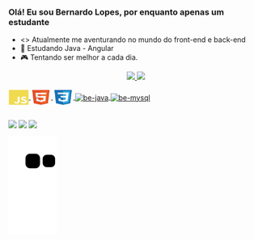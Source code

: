 ### Olá! Eu sou Bernardo Lopes, por enquanto apenas um estudante


- <> Atualmente me aventurando no mundo do front-end e back-end
- 📖 Estudando Java - Angular
- 🎮 Tentando ser melhor a cada dia.

<div align="center">
  <a href="https://github.com/BernardoOL">
  <img height="180em" src="https://github-readme-stats.vercel.app/api?username=BernardoOL&show_icons=true&theme=dark&include_all_commits=true&count_private=true"/>
  <img height="180em" src="https://github-readme-stats.vercel.app/api/top-langs/?username=BernardoOL&layout=compact&langs_count=7&theme=dark"/>
</div>
  
  <div style="display: inline_block"><br>
  <img align="center" alt="be-Js" height="30" width="40" src="https://raw.githubusercontent.com/devicons/devicon/master/icons/javascript/javascript-plain.svg">
  <img align="center" alt="be-HTML" height="30" width="40" src="https://raw.githubusercontent.com/devicons/devicon/master/icons/html5/html5-original.svg">
  <img align="center" alt="be-CSS" height="30" width="40" src="https://raw.githubusercontent.com/devicons/devicon/master/icons/css3/css3-original.svg">
  <img align="center" alt="be-java" height="30" width="40" src="https://cdn.jsdelivr.net/gh/devicons/devicon/icons/java/java-original.svg">
  <img align="center" alt="be-mysql" height="30" width="40" src="https://cdn.jsdelivr.net/gh/devicons/devicon/icons/mysql/mysql-plain.svg">
</div>
  
  ##
  
  <div>
   <a href="https://www.linkedin.com/in/rafaella-ballerini-45875016a" target="_blank"><img src="https://img.shields.io/badge/-LinkedIn-%230077B5?style=for-the-badge&logo=linkedin&logoColor=white" target="_blank"></a> 
  <a href="https://instagram.com/bernsntz" target="_blank"><img src="https://img.shields.io/badge/-Instagram-%23E4405F?style=for-the-badge&logo=instagram&logoColor=white" target="_blank"></a>
  <a href = "mailto:bernardomak42@gmail.com"><img src="https://img.shields.io/badge/-Gmail-%23333?style=for-the-badge&logo=gmail&logoColor=white" target="_blank"></a>
  </div>
  
  ![Snake animation](https://github.com/BernardoOL/BernardoOL/blob/output/github-contribution-grid-snake.svg)
